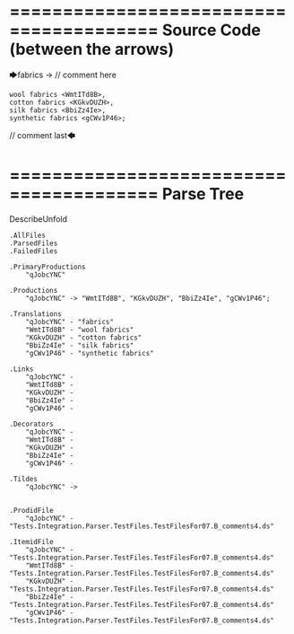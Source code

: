 ========================================
Source Code (between the arrows)
========================================

🡆fabrics <qJobcYNC> -> // comment here

    wool fabrics <WmtITd8B>,
    cotton fabrics <KGkvDUZH>,
    silk fabrics <BbiZz4Ie>,
    synthetic fabrics <gCWv1P46>;

// comment last🡄

========================================
Parse Tree
========================================
DescribeUnfold

    .AllFiles
    .ParsedFiles
    .FailedFiles

    .PrimaryProductions
        "qJobcYNC" 

    .Productions
        "qJobcYNC" -> "WmtITd8B", "KGkvDUZH", "BbiZz4Ie", "gCWv1P46";

    .Translations
        "qJobcYNC" - "fabrics"
        "WmtITd8B" - "wool fabrics"
        "KGkvDUZH" - "cotton fabrics"
        "BbiZz4Ie" - "silk fabrics"
        "gCWv1P46" - "synthetic fabrics"

    .Links
        "qJobcYNC" - 
        "WmtITd8B" - 
        "KGkvDUZH" - 
        "BbiZz4Ie" - 
        "gCWv1P46" - 

    .Decorators
        "qJobcYNC" - 
        "WmtITd8B" - 
        "KGkvDUZH" - 
        "BbiZz4Ie" - 
        "gCWv1P46" - 

    .Tildes
        "qJobcYNC" -> 


    .ProdidFile
        "qJobcYNC" - "Tests.Integration.Parser.TestFiles.TestFilesFor07.B_comments4.ds"

    .ItemidFile
        "qJobcYNC" - "Tests.Integration.Parser.TestFiles.TestFilesFor07.B_comments4.ds"
        "WmtITd8B" - "Tests.Integration.Parser.TestFiles.TestFilesFor07.B_comments4.ds"
        "KGkvDUZH" - "Tests.Integration.Parser.TestFiles.TestFilesFor07.B_comments4.ds"
        "BbiZz4Ie" - "Tests.Integration.Parser.TestFiles.TestFilesFor07.B_comments4.ds"
        "gCWv1P46" - "Tests.Integration.Parser.TestFiles.TestFilesFor07.B_comments4.ds"

